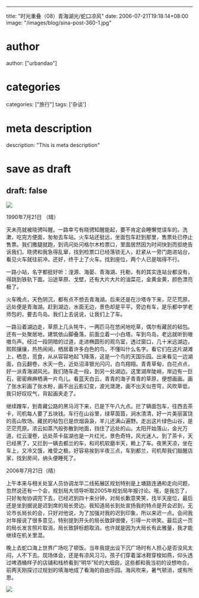 
---
title: "时光重叠（08）青海湖光/蛇口凉风"
date: 2006-07-21T19:18:14+08:00
image: "/images/blog/sina-post-360-1.jpg"
# author
author: ["urbandao"]
# categories
categories: ["旅行"]
tags: ['杂谈']
# meta description
description: "This is meta description"
# save as draft
draft: false
---

![](/images/blog/sina-post-360-1.jpg)

1990年7月21日 （晴）

天未亮就被晓骋叫醒。一路幸亏有晓骋知醒能起，要不肯定会睡懒觉误车的。洗漱，吃完方便面，匆匆去车站。火车站还挺远，坐面包车赶到那里，售票处已停止售票。我们撒腿就跑，到讯问处问格尔木检票口，里面居然因为时间快到而拒绝告诉我们。晓骋和我急得乱窜，找到检票口已经落锁无人，赶紧从一旁门跑进站台，看见火车就往前冲。还好，终于上了火车。找到座位，两个人已是喘得不行。

一路小站，名字都挺好听：湟源、海晏、青海湖、托勒，有的其实连站台都没有，得跳到铁轨下面。沿途草原、戈壁，还有大片大片的油菜花，金黄金黄，颜色漂亮极了。

火车晚点，天色阴沉，都有点不想去青海湖。后来还是在沙塔寺下来，茫茫荒原，远处便是青海湖。赶到湖边，水面无边，景色却是平平。旁边有车，是乐都中学老师包的，要去鸟岛。我们上去说说，让我们上了车。

一路沿着湖边走，草原上几头牦牛，一两匹马在悠闲地吃草，偶尔有藏民的毡包。还有一处聚居地，建筑依山脚叠落，前面立着一小白塔。车到鸟岛，老远就听到嗷嗷鸟声。经过一段阴暗的过道，走进椭圆形的观鸟室，透过窗口，几十米远湖边，熙熙攘攘，热热闹闹，栖居着许多白色的鸟，不懂叫什么名字。看它们在这片湖滩上，栖息，觅食，从从容容地起飞降落，这是一个鸟的天国乐园。出来看见一边湖面，白云翻卷，水天一色，近处沼泽银光闪闪，白鸟翔翔。青青草甸，白花点点，好一派青海湖风光。我们随车走一段，到另一处湖边。这里湖岸陡峭，岸边有一巨石，密密麻麻栖满一片鸟儿。看蓝天白云，青青的海子青青的草原，便想画画。画了张水彩画了张水粉，画不出云影幻变，波光潋滟，画不出天似苍穹，风吹草低，我只好叹叹气，背起画夹走了。

继续蹭车，到青藏公路的黑马河下来，已是下午八九点。拦了辆面包车，往西去茶卡，司机每人要了五块钱。车行在山谷里，绿草茵茵，涧水清清，好一片美丽富饶的高山牧场。藏民的毡包已是炊烟袅袅，羊儿还满山遍野。走出这片绿色山谷，是茫茫荒原。浓云如蒸汽般弥散到地面，挡住了远处的山。太阳开始落山，金光万道，红云漫卷，远处茶卡盐湖也是一片红光，景色奇特，风光迷人。到了茶卡，天已经黑了，又拦到一辆去都兰的车，和司机软磨半天，赖上了车。夜黑天凉，坐在车上，又冷又饿，难受之极。好容易挨到半夜三点，车到都兰，司机帮我们敲醒店家，找到房间，纳头便睡死了。

2006年7月21日（晴）

上午本来与相关处室人员协调龙华二线拓展区规划特别是上塘路连通和走向问题，忽然说还有一个会，规划局大领导听取2005年规划局年报讨论。哦，是我忘了，只好匆匆协调完下去，已经迟到四十来分钟，对局长歉意笑笑，找半天座位，最后还是坐到据说是迟到席的局长旁边。我知道局长到处宣扬我的特点是开会迟到，无论市长局长的会，只好对他说，为了加强对我的迟到印象，所以来迟一点。会间我对年报说了很多意见，特别提到开头的局长致辞很傻，引得一片哄笑。最后这一页的局长发言照片取消，局长致辞标题取消。也许就是因为大局长有此雅量，我才能继续在机关里混。

晚上去蛇口海上世界广场吃了顿饭。当年我提出设下沉广场时有人担心是否没风太闷，人不下去。现场体会，还是有凉风习习。孩子们穿着溜冰鞋穿梭如燕，仰头透过啤酒桶样子的店铺和栈桥看到“明华”轮的大烟囱，这些都和我当初的设想吻合。前两天刚探讨过规划的填海地成了看海的自由乐园。海风吹来，暑气顿消，或有所思。

![](/images/blog/sina-post-360-2.jpg)
